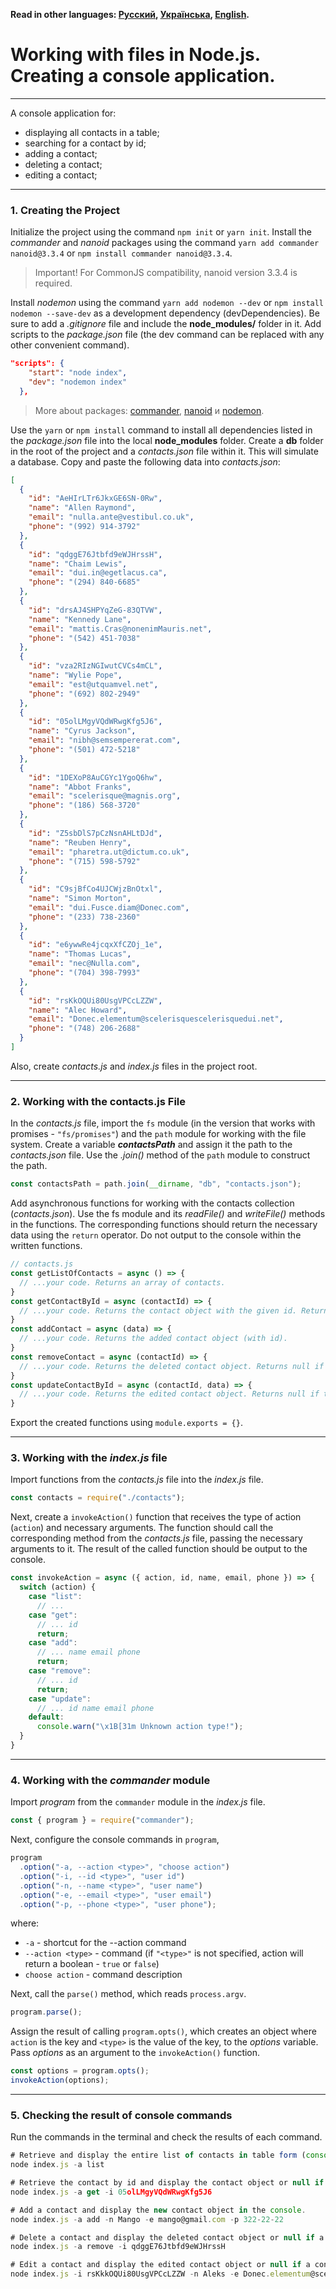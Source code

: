**Read in other languages: [Русский](../README.md),
[Українська](./README.ua.md), [English](./README.en.md).**

# Working with files in Node.js. Creating a console application.
---
A console application for:
- displaying all contacts in a table;
- searching for a contact by id;
- adding a contact;
- deleting a contact;
- editing a contact;
---
### 1. Creating the Project
Initialize the project using the command `npm init` or `yarn init`. Install the *commander* and *nanoid* packages using the command `yarn add commander nanoid@3.3.4` or `npm install commander nanoid@3.3.4`.
> Important! For CommonJS compatibility, nanoid version 3.3.4 is required.

Install *nodemon* using the command `yarn add nodemon --dev` or `npm install nodemon --save-dev` as a development dependency (devDependencies). Be sure to add a *.gitignore* file and include the **node_modules/** folder in it. Add scripts to the *package.json* file (the dev command can be replaced with any other convenient command).
```json
"scripts": {
    "start": "node index",
    "dev": "nodemon index"
  },
```
> More about packages: [commander](https://www.npmjs.com/package/commander), [nanoid](https://www.npmjs.com/package/nanoid) и [nodemon](https://www.npmjs.com/package/nodemon).

Use the `yarn` or `npm install` command to install all dependencies listed in the *package.json* file into the local **node_modules** folder.
Create a **db** folder in the root of the project and a *contacts.json* file within it. This will simulate a database. Copy and paste the following data into *contacts.json*:
```json
[
  {
    "id": "AeHIrLTr6JkxGE6SN-0Rw",
    "name": "Allen Raymond",
    "email": "nulla.ante@vestibul.co.uk",
    "phone": "(992) 914-3792"
  },
  {
    "id": "qdggE76Jtbfd9eWJHrssH",
    "name": "Chaim Lewis",
    "email": "dui.in@egetlacus.ca",
    "phone": "(294) 840-6685"
  },
  {
    "id": "drsAJ4SHPYqZeG-83QTVW",
    "name": "Kennedy Lane",
    "email": "mattis.Cras@nonenimMauris.net",
    "phone": "(542) 451-7038"
  },
  {
    "id": "vza2RIzNGIwutCVCs4mCL",
    "name": "Wylie Pope",
    "email": "est@utquamvel.net",
    "phone": "(692) 802-2949"
  },
  {
    "id": "05olLMgyVQdWRwgKfg5J6",
    "name": "Cyrus Jackson",
    "email": "nibh@semsempererat.com",
    "phone": "(501) 472-5218"
  },
  {
    "id": "1DEXoP8AuCGYc1YgoQ6hw",
    "name": "Abbot Franks",
    "email": "scelerisque@magnis.org",
    "phone": "(186) 568-3720"
  },
  {
    "id": "Z5sbDlS7pCzNsnAHLtDJd",
    "name": "Reuben Henry",
    "email": "pharetra.ut@dictum.co.uk",
    "phone": "(715) 598-5792"
  },
  {
    "id": "C9sjBfCo4UJCWjzBnOtxl",
    "name": "Simon Morton",
    "email": "dui.Fusce.diam@Donec.com",
    "phone": "(233) 738-2360"
  },
  {
    "id": "e6ywwRe4jcqxXfCZOj_1e",
    "name": "Thomas Lucas",
    "email": "nec@Nulla.com",
    "phone": "(704) 398-7993"
  },
  {
    "id": "rsKkOQUi80UsgVPCcLZZW",
    "name": "Alec Howard",
    "email": "Donec.elementum@scelerisquescelerisquedui.net",
    "phone": "(748) 206-2688"
  }
]
```
Also, create *contacts.js* and *index.js* files in the project root.

---
### 2. Working with the contacts.js File

In the *contacts.js* file, import the `fs` module (in the version that works with promises - `"fs/promises"`) and the `path` module for working with the file system.
Create a variable ***contactsPath*** and assign it the path to the *contacts.json* file. Use the *.join()* method of the `path` module to construct the path.
```js
const contactsPath = path.join(__dirname, "db", "contacts.json");
```
Add asynchronous functions for working with the contacts collection (*contacts.json*). Use the fs module and its *readFile()* and *writeFile()* methods in the functions. The corresponding functions should return the necessary data using the `return` operator. Do not output to the console within the written functions.
```js
// contacts.js
const getListOfContacts = async () => {
  // ...your code. Returns an array of contacts.
}
const getContactById = async (contactId) => {
  // ...your code. Returns the contact object with the given id. Returns null if the contact with the given id is not found.
}
const addContact = async (data) => {
  // ...your code. Returns the added contact object (with id).
}
const removeContact = async (contactId) => {
  // ...your code. Returns the deleted contact object. Returns null if the contact with the given id is not found.
}
const updateContactById = async (contactId, data) => {
  // ...your code. Returns the edited contact object. Returns null if the contact with the given id is not found.
}
```
Export the created functions using `module.exports = {}`.

---
### 3. Working with the *index.js* file

Import functions from the *contacts.js* file into the *index.js* file.
```js
const contacts = require("./contacts");
```
Next, create a `invokeAction()` function that receives the type of action (`action`) and necessary arguments. The function should call the corresponding method from the *contacts.js* file, passing the necessary arguments to it. The result of the called function should be output to the console.
```js
const invokeAction = async ({ action, id, name, email, phone }) => {
  switch (action) {
    case "list":
      // ...
    case "get":
      // ... id
      return;
    case "add":
      // ... name email phone
      return;
    case "remove":
      // ... id
      return;
    case "update":
      // ... id name email phone
    default:
      console.warn("\x1B[31m Unknown action type!");
  }
}
```
---
### 4. Working with the *commander* module

Import *program* from the `commander` module in the *index.js* file.
```js
const { program } = require("commander");
```
Next, configure the console commands in `program`,
```js
program
  .option("-a, --action <type>", "choose action")
  .option("-i, --id <type>", "user id")
  .option("-n, --name <type>", "user name")
  .option("-e, --email <type>", "user email")
  .option("-p, --phone <type>", "user phone");
```
where:
- `-a` - shortcut for the --action command
- `--action <type>` - command (if `"<type>"` is not specified, action will return a boolean - `true` or `false`)
- `choose action` - command description

Next, call the `parse()` method, which reads `process.argv`.
```js
program.parse();
```
Assign the result of calling `program.opts()`, which creates an object where `action` is the key and `<type>` is the value of the key, to the *options* variable. Pass *options* as an argument to the `invokeAction()` function.
```js
const options = program.opts();
invokeAction(options);
```
---
### 5. Checking the result of console commands

Run the commands in the terminal and check the results of each command.

```js
# Retrieve and display the entire list of contacts in table form (console.table).
node index.js -a list

# Retrieve the contact by id and display the contact object or null if a contact with the given id does not exist.
node index.js -a get -i 05olLMgyVQdWRwgKfg5J6

# Add a contact and display the new contact object in the console.
node index.js -a add -n Mango -e mango@gmail.com -p 322-22-22

# Delete a contact and display the deleted contact object or null if a contact with the given id does not exist.
node index.js -a remove -i qdggE76Jtbfd9eWJHrssH

# Edit a contact and display the edited contact object or null if a contact with the given id does not exist.
node index.js -i rsKkkOQUi80UsgVPCcLZZW -n Aleks -e Donec.elementum@scelerisquescelerisquedui.net -p (748) 206-2677
```